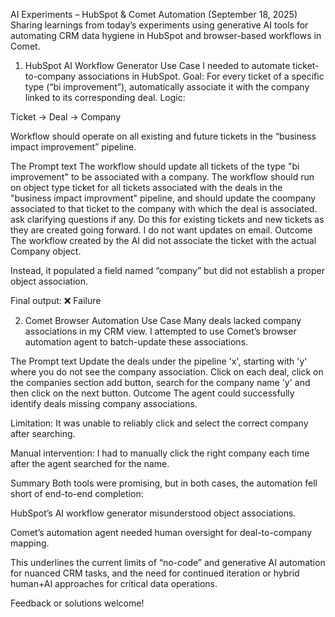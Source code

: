 AI Experiments – HubSpot & Comet Automation (September 18, 2025)
Sharing learnings from today’s experiments using generative AI tools for automating CRM data hygiene in HubSpot and browser-based workflows in Comet.

1. HubSpot AI Workflow Generator
Use Case
I needed to automate ticket-to-company associations in HubSpot.
Goal: For every ticket of a specific type (“bi improvement”), automatically associate it with the company linked to its corresponding deal.
Logic:

Ticket → Deal → Company

Workflow should operate on all existing and future tickets in the “business impact improvement” pipeline.

The Prompt
text
The workflow should update all tickets of the type "bi improvement" to be associated with a company. The workflow should run on object type ticket for all tickets associated with the deals in the "business impact improvment" pipeline, and should update the coompany associated to that ticket to the company with which the deal is associated. ask clarifying questions if any. Do this for  existing tickets and new tickets as they are created going forward. I do not want updates on email.
Outcome
The workflow created by the AI did not associate the ticket with the actual Company object.

Instead, it populated a field named “company” but did not establish a proper object association.

Final output:
❌ Failure

2. Comet Browser Automation
Use Case
Many deals lacked company associations in my CRM view. I attempted to use Comet’s browser automation agent to batch-update these associations.

The Prompt
text
Update the deals under the pipeline 'x', starting with 'y' where you do not see the company association. Click on each deal, click on the companies section add button, search for the company name 'y' and then click on the next button.
Outcome
The agent could successfully identify deals missing company associations.

Limitation: It was unable to reliably click and select the correct company after searching.

Manual intervention: I had to manually click the right company each time after the agent searched for the name.

Summary
Both tools were promising, but in both cases, the automation fell short of end-to-end completion:

HubSpot’s AI workflow generator misunderstood object associations.

Comet’s automation agent needed human oversight for deal-to-company mapping.

This underlines the current limits of “no-code” and generative AI automation for nuanced CRM tasks, and the need for continued iteration or hybrid human+AI approaches for critical data operations.

Feedback or solutions welcome!

